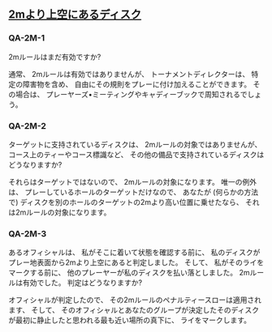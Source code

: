## [2mより上空にあるディスク](80502)

### QA-2M-1
2mルールはまだ有効ですか?

通常、
2mルールは有効ではありませんが、
トーナメントディレクターは、
特定の障害物を含め、
自由にその規則をプレーに付け加えることができます。
その場合は、
プレーヤーズ•ミーティングやキャディーブックで周知されるでしょう。

### QA-2M-2
ターゲットに支持されているディスクは、
2mルールの対象ではありませんが、
コース上のティーやコース標識など、
その他の備品で支持されているディスクはどうなりますか?

それらはターゲットではないので、
2mルールの対象になります。
唯一の例外は、
プレーしているホールのターゲットだけなので、
あなたが
(何らかの方法で)
ディスクを別のホールのターゲットの2mより高い位置に乗せたなら、
それは2mルールの対象になります。

### QA-2M-3
あるオフィシャルは、
私がそこに着いて状態を確認する前に、
私のディスクがプレー地表面から2mより上空にあると判定しました。
そして、
私がそのライをマークする前に、
他のプレーヤーが私のディスクを払い落としました。
2mルールは有効でした。
判定はどうなりますか?

オフィシャルが判定したので、
その2mルールのペナルティースローは適用されます、
そして、
そのオフィシャルとあなたのグループが決定したそのディスクが最初に静止したと思われる最も近い場所の真下に、
ライをマークします。
